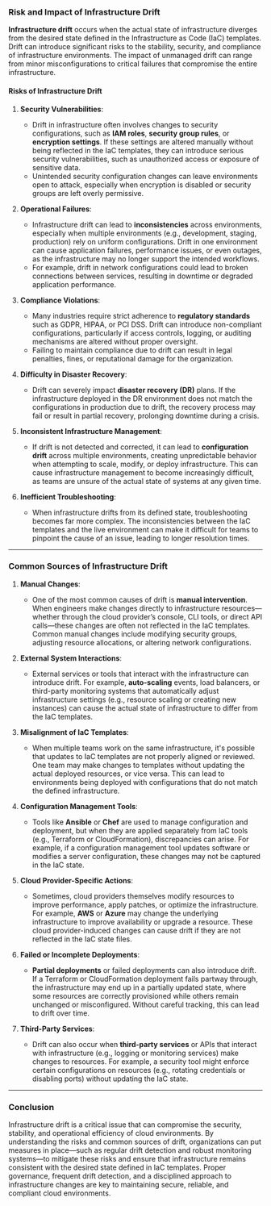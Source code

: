 ### **Risk and Impact of Infrastructure Drift**

**Infrastructure drift** occurs when the actual state of infrastructure diverges from the desired state defined in the Infrastructure as Code (IaC) templates. Drift can introduce significant risks to the stability, security, and compliance of infrastructure environments. The impact of unmanaged drift can range from minor misconfigurations to critical failures that compromise the entire infrastructure.

#### **Risks of Infrastructure Drift**

1. **Security Vulnerabilities**:
   - Drift in infrastructure often involves changes to security configurations, such as **IAM roles**, **security group rules**, or **encryption settings**. If these settings are altered manually without being reflected in the IaC templates, they can introduce serious security vulnerabilities, such as unauthorized access or exposure of sensitive data.
   - Unintended security configuration changes can leave environments open to attack, especially when encryption is disabled or security groups are left overly permissive.

2. **Operational Failures**:
   - Infrastructure drift can lead to **inconsistencies** across environments, especially when multiple environments (e.g., development, staging, production) rely on uniform configurations. Drift in one environment can cause application failures, performance issues, or even outages, as the infrastructure may no longer support the intended workflows.
   - For example, drift in network configurations could lead to broken connections between services, resulting in downtime or degraded application performance.

3. **Compliance Violations**:
   - Many industries require strict adherence to **regulatory standards** such as GDPR, HIPAA, or PCI DSS. Drift can introduce non-compliant configurations, particularly if access controls, logging, or auditing mechanisms are altered without proper oversight.
   - Failing to maintain compliance due to drift can result in legal penalties, fines, or reputational damage for the organization.

4. **Difficulty in Disaster Recovery**:
   - Drift can severely impact **disaster recovery (DR)** plans. If the infrastructure deployed in the DR environment does not match the configurations in production due to drift, the recovery process may fail or result in partial recovery, prolonging downtime during a crisis.

5. **Inconsistent Infrastructure Management**:
   - If drift is not detected and corrected, it can lead to **configuration drift** across multiple environments, creating unpredictable behavior when attempting to scale, modify, or deploy infrastructure. This can cause infrastructure management to become increasingly difficult, as teams are unsure of the actual state of systems at any given time.

6. **Inefficient Troubleshooting**:
   - When infrastructure drifts from its defined state, troubleshooting becomes far more complex. The inconsistencies between the IaC templates and the live environment can make it difficult for teams to pinpoint the cause of an issue, leading to longer resolution times.

---

### **Common Sources of Infrastructure Drift**

1. **Manual Changes**:
   - One of the most common causes of drift is **manual intervention**. When engineers make changes directly to infrastructure resources—whether through the cloud provider’s console, CLI tools, or direct API calls—these changes are often not reflected in the IaC templates. Common manual changes include modifying security groups, adjusting resource allocations, or altering network configurations.

2. **External System Interactions**:
   - External services or tools that interact with the infrastructure can introduce drift. For example, **auto-scaling** events, load balancers, or third-party monitoring systems that automatically adjust infrastructure settings (e.g., resource scaling or creating new instances) can cause the actual state of infrastructure to differ from the IaC templates.

3. **Misalignment of IaC Templates**:
   - When multiple teams work on the same infrastructure, it's possible that updates to IaC templates are not properly aligned or reviewed. One team may make changes to templates without updating the actual deployed resources, or vice versa. This can lead to environments being deployed with configurations that do not match the defined infrastructure.

4. **Configuration Management Tools**:
   - Tools like **Ansible** or **Chef** are used to manage configuration and deployment, but when they are applied separately from IaC tools (e.g., Terraform or CloudFormation), discrepancies can arise. For example, if a configuration management tool updates software or modifies a server configuration, these changes may not be captured in the IaC state.

5. **Cloud Provider-Specific Actions**:
   - Sometimes, cloud providers themselves modify resources to improve performance, apply patches, or optimize the infrastructure. For example, **AWS** or **Azure** may change the underlying infrastructure to improve availability or upgrade a resource. These cloud provider-induced changes can cause drift if they are not reflected in the IaC state files.

6. **Failed or Incomplete Deployments**:
   - **Partial deployments** or failed deployments can also introduce drift. If a Terraform or CloudFormation deployment fails partway through, the infrastructure may end up in a partially updated state, where some resources are correctly provisioned while others remain unchanged or misconfigured. Without careful tracking, this can lead to drift over time.

7. **Third-Party Services**:
   - Drift can also occur when **third-party services** or APIs that interact with infrastructure (e.g., logging or monitoring services) make changes to resources. For example, a security tool might enforce certain configurations on resources (e.g., rotating credentials or disabling ports) without updating the IaC state.

---

### **Conclusion**

Infrastructure drift is a critical issue that can compromise the security, stability, and operational efficiency of cloud environments. By understanding the risks and common sources of drift, organizations can put measures in place—such as regular drift detection and robust monitoring systems—to mitigate these risks and ensure that infrastructure remains consistent with the desired state defined in IaC templates. Proper governance, frequent drift detection, and a disciplined approach to infrastructure changes are key to maintaining secure, reliable, and compliant cloud environments.
